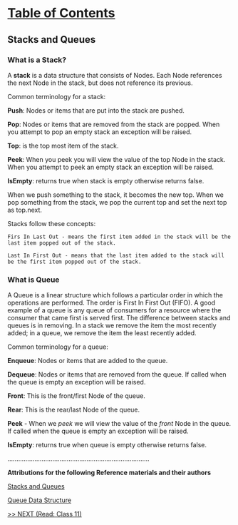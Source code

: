 # [Table of Contents](https://wondwosentsige.github.io/code-401-reading-notes/Home)

## Stacks and Queues

### What is a Stack?

A __stack__ is a data structure that consists of Nodes. Each Node references the next Node in the stack, but does not reference its previous.

Common terminology for a stack:

__Push__: Nodes or items that are put into the stack are pushed.

__Pop__: Nodes or items that are removed from the stack are popped. When you attempt to pop an empty stack an exception will be raised.

__Top__: is the top most item of the stack.

__Peek__: When you peek you will view the value of the top Node in the stack. When you attempt to peek an empty stack an exception will be raised.

__IsEmpty__: returns true when stack is empty otherwise returns false.

When we push something to the stack, it becomes the new top. When we pop something from the stack, we pop the current top and set the next top as top.next.

Stacks follow these concepts:

    Firs In Last Out - means the first item added in the stack will be the last item popped out of the stack.

    Last In First Out - means that the last item added to the stack will be the first item popped out of the stack.

### What is Queue

A Queue is a linear structure which follows a particular order in which the operations are performed. The order is First In First Out (FIFO). A good example of a queue is any queue of consumers for a resource where the consumer that came first is served first. The difference between stacks and queues is in removing. In a stack we remove the item the most recently added; in a queue, we remove the item the least recently added.

Common terminology for a queue:

__Enqueue__: Nodes or items that are added to the queue.

__Dequeue__: Nodes or items that are removed from the queue. If called when the queue is empty an exception will be raised.

__Front__: This is the front/first Node of the queue.

__Rear__: This is the rear/last Node of the queue.

__Peek__ - When we *peek* we will view the value of the *front* Node in the queue. If called when the queue is empty an exception will be raised.

__IsEmpty__: returns true when queue is empty otherwise returns false.




















...............................................................................

__Attributions for the following Reference materials and their authors__

[Stacks and Queues](https://codefellows.github.io/common_curriculum/data_structures_and_algorithms/Code_401/class-10/resources/stacks_and_queues.html)

[Queue Data Structure](https://www.geeksforgeeks.org/queue-data-structure/)


[>> NEXT (Read: Class 11)](https://wondwosentsige.github.io/code-401-reading-note/class-11)
